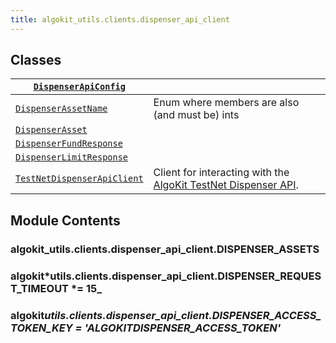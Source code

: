 ```yaml
---
title: algokit_utils.clients.dispenser_api_client
---
```


## Classes

| [`DispenserApiConfig`](/reference/algokit-utils-py/api/DispenserApiConfig#algokit_utils.clients.dispenser_api_client.DispenserApiConfig)                      |                                                                                                                                                                                                                                |
| ------------------------------------------------------------------------------------------------------------------------------------------------------------- | ------------------------------------------------------------------------------------------------------------------------------------------------------------------------------------------------------------------------------ |
| [`DispenserAssetName`](/reference/algokit-utils-py/api/DispenserAssetName#algokit_utils.clients.dispenser_api_client.DispenserAssetName)                      | Enum where members are also (and must be) ints                                                                                                                                                                                 |
| [`DispenserAsset`](/reference/algokit-utils-py/api/DispenserAsset#algokit_utils.clients.dispenser_api_client.DispenserAsset)                                  |                                                                                                                                                                                                                                |
| [`DispenserFundResponse`](/reference/algokit-utils-py/api/DispenserFundResponse#algokit_utils.clients.dispenser_api_client.DispenserFundResponse)             |                                                                                                                                                                                                                                |
| [`DispenserLimitResponse`](/reference/algokit-utils-py/api/DispenserLimitResponse#algokit_utils.clients.dispenser_api_client.DispenserLimitResponse)          |                                                                                                                                                                                                                                |
| [`TestNetDispenserApiClient`](/reference/algokit-utils-py/api/TestNetDispenserApiClient#algokit_utils.clients.dispenser_api_client.TestNetDispenserApiClient) | Client for interacting with the [AlgoKit TestNet Dispenser API](<[https://github.com/algorandfoundation/algokit/blob/main/docs/testnet_api.md](https://github.com/algorandfoundation/algokit/blob/main/docs/testnet_api.md)>). |

## Module Contents

### algokit_utils.clients.dispenser_api_client.DISPENSER_ASSETS

### algokit*utils.clients.dispenser_api_client.DISPENSER_REQUEST_TIMEOUT *= 15\_

### algokit*utils.clients.dispenser_api_client.DISPENSER_ACCESS_TOKEN_KEY *= 'ALGOKIT*DISPENSER_ACCESS_TOKEN'*
